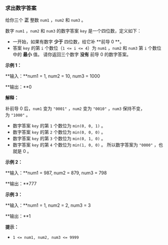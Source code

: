 ### 求出数字答案 ###
给你三个 **正** 整数 `num1` ，`num2` 和 `num3` 。

数字 `num1` ，`num2` 和 `num3` 的数字答案 `key` 是一个四位数，定义如下：

* 一开始，如果有数字 **少于** 四位数，给它补 **前导 0 **。
* 答案 `key` 的第 `i` 个数位（`1 <= i <= 4`）为 `num1` ，`num2` 和 `num3` 第 `i` 个数位中的 **最小** 值。
请你返回三个数字 **没有** 前导 0 的数字答案。



**示例 1：**

**输入：**num1 = 1, num2 = 10, num3 = 1000

**输出：**0

**解释：**

补前导 0 后，`num1` 变为 `"0001"` ，`num2` 变为 `"0010"` ，`num3` 保持不变，为 `"1000"` 。

* 数字答案 `key` 的第 `1` 个数位为 `min(0, 0, 1)` 。
* 数字答案 `key` 的第 `2` 个数位为 `min(0, 0, 0)` 。
* 数字答案 `key` 的第 `3` 个数位为 `min(0, 1, 0)` 。
* 数字答案 `key` 的第 `4` 个数位为 `min(1, 0, 0)` 。
所以数字答案为 `"0000"` ，也就是 0 。


**示例 2：**

**输入：**num1 = 987, num2 = 879, num3 = 798

**输出：**777


**示例 3：**

**输入：**num1 = 1, num2 = 2, num3 = 3

**输出：**1




**提示：**

* `1 <= num1, num2, num3 <= 9999`

